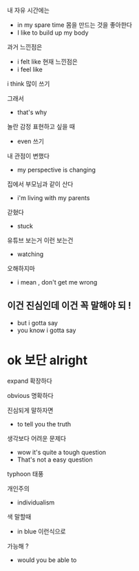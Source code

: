 

내 자유 시간에는 
- in my spare time 
몸을 만드는 것을 좋아한다 
- I like to build up my body

과거 느낀점은
- i felt like
현재 느낀점은 
- i feel like 

i think 많이 쓰기 

그래서
- that's why 

놀란 감정 표현하고 싶을 때
- even 쓰기 

내 관점이 변했다
- my perspective is changing

집에서 부모님과 같이 산다
- i'm living with my parents 

갇혔다
- stuck

유튜브 보는거 이런 보는건 
- watching

오해하지마 
-  i mean , don't get me wrong 

## 이건 진심인데 이건 꼭 말해야 되 !
- but i gotta say
- you know i gotta say 

# ok 보단 alright 

expand 확장하다 

obvious 명확하다 

진심되게 말하자면
- to tell you the truth

생각보다 어려운 문제다
- wow it's quite a tough question
- That's not a easy question 

typhoon 태풍 


개인주의 
- individualism 

색 말할때
- in blue 이런식으로 

가능해 ?
- would you be able to 